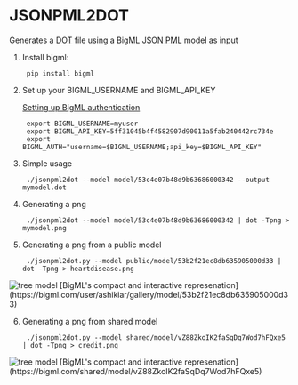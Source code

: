 JSONPML2DOT
===========

Generates a [DOT](http://www.graphviz.org/) file using a BigML [JSON PML](https://github.com/bigmlcom/json-pml) model as input

1. Install bigml:

        pip install bigml

2. Set up your BIGML_USERNAME and BIGML_API_KEY

   [Setting up BigML authentication](https://bigml.com/developers/quick_start#q_authenticate)

        export BIGML_USERNAME=myuser
        export BIGML_API_KEY=5ff31045b4f4582907d90011a5fab240442rc734e
        export BIGML_AUTH="username=$BIGML_USERNAME;api_key=$BIGML_API_KEY"

3. Simple usage

        ./jsonpml2dot --model model/53c4e07b48d9b63686000342 --output mymodel.dot

4. Generating a png

        ./jsonpml2dot --model model/53c4e07b48d9b63686000342 | dot -Tpng > mymodel.png

5. Generating a png from a public model

        ./jsonpml2dot.py --model public/model/53b2f21ec8db635905000d33 | dot -Tpng > heartdisease.png

<img src="https://raw.github.com/aficionado/jsonpml2dot/master/images/heartdisease.png" alt="tree model">
[BigML's compact and interactive represenation](https://bigml.com/user/ashikiar/gallery/model/53b2f21ec8db635905000d33)


6. Generating a png from shared model

        ./jsonpml2dot.py --model shared/model/vZ88ZkoIK2faSqDq7Wod7hFQxe5 | dot -Tpng > credit.png

<img src="https://raw.github.com/aficionado/jsonpml2dot/master/images/credit.png" alt="tree model">
[BigML's compact and interactive represenation](https://bigml.com/shared/model/vZ88ZkoIK2faSqDq7Wod7hFQxe5)



